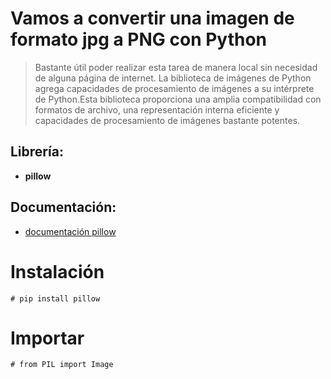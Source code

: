 # **Vamos a convertir una imagen de formato jpg a PNG con Python**


> Bastante útil poder realizar esta tarea de manera local sin necesidad de alguna página de internet. La biblioteca de imágenes de Python agrega capacidades de procesamiento de imágenes a su intérprete de Python.Esta biblioteca proporciona una amplia compatibilidad con formatos de archivo, una representación interna eficiente y capacidades de procesamiento de imágenes bastante potentes.







## **Librería:** 

*   **pillow**

## **Documentación:** 

*   [documentación pillow](https://pillow.readthedocs.io/en/stable/index.html)

# **Instalación**

```
# pip install pillow
```

# **Importar**


```
# from PIL import Image
```

